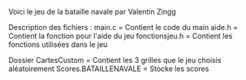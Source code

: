 Voici le jeu de la bataille navale par Valentin Zingg

Description des fichiers :
  main.c = Contient le code du main
  aide.h = Contient la fonction pour l'aide du jeu
  fonctionsjeu.h = Contient les fonctions utilisées dans le jeu
  
  Dossier CartesCustom = Contient les 3 grilles que le jeu choisis aléatoirement
  Scores.BATAILLENAVALE = Stocke les scores


